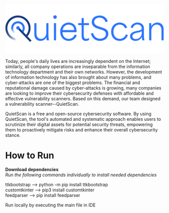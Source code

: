 ![logo](images/quietscan_logo.PNG)

Today, people's daily lives are increasingly dependent on the Internet; similarly, all company operations are inseparable from the information technology department and their own networks. However, the development of information technology has also brought about many problems, and cyber-attacks are one of the biggest problems. The financial and reputational damage caused by cyber-attacks is growing, many companies are looking to improve their cybersecurity defenses with affordable and effective vulnerability scanners. Based on this demand, our team designed a vulnerability scanner--QuietScan.

QuietScan is a free and open-source cybersecurity software. By using QuietScan, the tool's automated and systematic approach enables users to scrutinize their digital assets for potential security threats, empowering them to proactively mitigate risks and enhance their overall cybersecurity stance. 

# How to Run
**Download dependencies**\
*Run the following commands individually to install needed dependencies*

ttkbootstrap --> python -m pip install ttkbootstrap\
customtkinter --> pip3 install customtkinter\
feedparser --> pip install feedparser

Run locally by executing the main file in IDE
